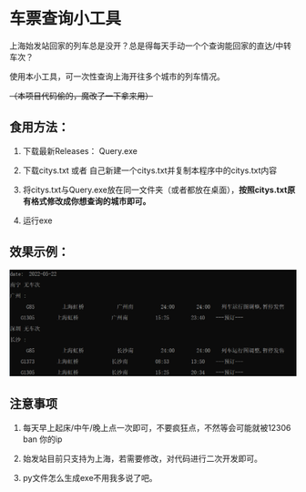 # 车票查询小工具

上海始发站回家的列车总是没开？总是得每天手动一个个查询能回家的直达/中转车次？

使用本小工具，可一次性查询上海开往多个城市的列车情况。

~~（本项目代码偷的，魔改了一下拿来用）~~

## 食用方法：

1. 下载最新Releases： Query.exe

2. 下载citys.txt 或者 自己新建一个citys.txt并复制本程序中的citys.txt内容

3. 将citys.txt与Query.exe放在同一文件夹（或者都放在桌面），**按照citys.txt原有格式修改成你想查询的城市即可。**

4. 运行exe

## 效果示例：

![app](https://github.com/equantumWang/ticket-query/blob/master/img.png) 

## 注意事项

1. 每天早上起床/中午/晚上点一次即可，不要疯狂点，不然等会可能就被12306 ban 你的ip

2. 始发站目前只支持为上海，若需要修改，对代码进行二次开发即可。

3. py文件怎么生成exe不用我多说了吧。
